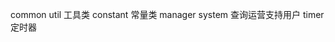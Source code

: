 common	    util	            工具类
		    constant	        常量类
manager     system              查询运营支持用户
timer	                    	定时器
